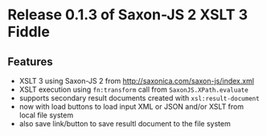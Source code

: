# Release 0.1.3 of Saxon-JS 2 XSLT 3 Fiddle

## Features

*   XSLT 3 using Saxon-JS 2 from http://saxonica.com/saxon-js/index.xml
*   XSLT execution using `fn:transform` call from `SaxonJS.XPath.evaluate`
*   supports secondary result documents created with `xsl:result-document`
*   now with load buttons to load input XML or JSON and/or XSLT from local file system
*   also save link/button to save resultl document to the file system
